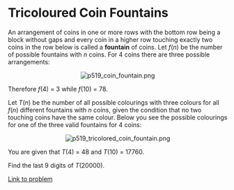 # Tricoloured Coin Fountains

<p>An arrangement of coins in one or more rows with the bottom row being a block without gaps and every coin in a higher row touching exactly two coins in the row below is called a <b>fountain</b> of coins. Let <var>f</var>(<var>n</var>) be the number of possible fountains with <var>n</var> coins. For 4 coins there are three possible arrangements:</p>
<div align="center"><img src="project/images/p519_coin_fountain.png" alt="p519_coin_fountain.png" /></div>
<p>Therefore <var>f</var>(4) = 3 while <var>f</var>(10) = 78.</p>
<p>Let <var>T</var>(<var>n</var>) be the number of all possible colourings with three colours for all <var>f</var>(<var>n</var>) different fountains with <var>n</var> coins, given the condition that no two touching coins have the same colour. Below you see the possible colourings for one of the three valid fountains for 4 coins:</p>
<div align="center"><img src="project/images/p519_tricolored_coin_fountain.png" alt="p519_tricolored_coin_fountain.png" /></div>
<p>You are given that <var>T</var>(4) = 48 and <var>T</var>(10) = 17760.</p>
<p>Find the last 9 digits of <var>T</var>(20000).</p>


[Link to problem](https://projecteuler.net/problem=519)

